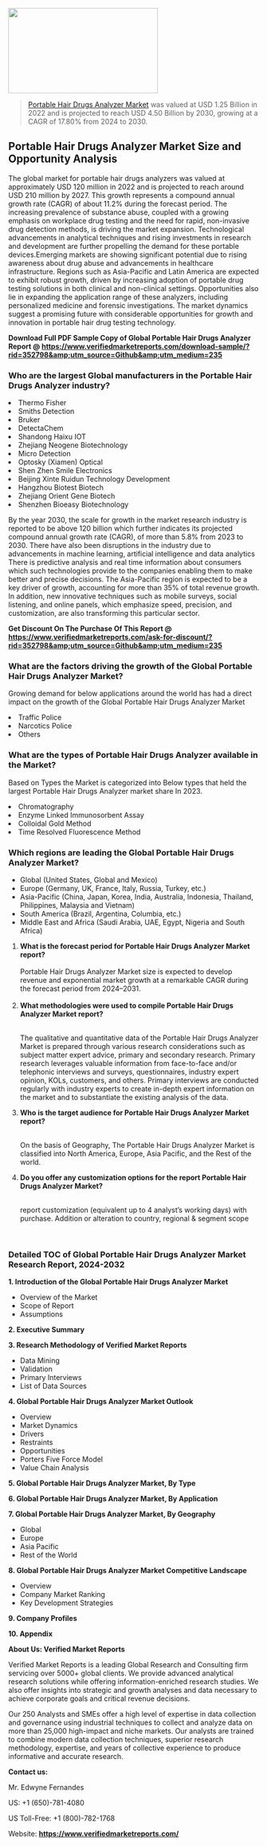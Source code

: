 <img src="https://ffe5etoiles.com/wp-content/uploads/2024/12/MST1-300x171.png" alt="" width="300" height="171" class="alignnone size-medium wp-image-20088" /><blockquote><p><p><a href="https://www.verifiedmarketreports.com/download-sample/?rid=352798&utm_source=Github&utm_medium=235" target="_blank">Portable Hair Drugs Analyzer Market</a> was valued at USD 1.25 Billion in 2022 and is projected to reach USD 4.50 Billion by 2030, growing at a CAGR of 17.80% from 2024 to 2030.</p></blockquote><p><h2>Portable Hair Drugs Analyzer Market Size and Opportunity Analysis</h2>The global market for portable hair drugs analyzers was valued at approximately USD 120 million in 2022 and is projected to reach around USD 210 million by 2027. This growth represents a compound annual growth rate (CAGR) of about 11.2% during the forecast period. The increasing prevalence of substance abuse, coupled with a growing emphasis on workplace drug testing and the need for rapid, non-invasive drug detection methods, is driving the market expansion. Technological advancements in analytical techniques and rising investments in research and development are further propelling the demand for these portable devices.Emerging markets are showing significant potential due to rising awareness about drug abuse and advancements in healthcare infrastructure. Regions such as Asia-Pacific and Latin America are expected to exhibit robust growth, driven by increasing adoption of portable drug testing solutions in both clinical and non-clinical settings. Opportunities also lie in expanding the application range of these analyzers, including personalized medicine and forensic investigations. The market dynamics suggest a promising future with considerable opportunities for growth and innovation in portable hair drug testing technology.</p><p class=""><strong>Download Full PDF Sample Copy of Global Portable Hair Drugs Analyzer Report @ <a href="https://www.verifiedmarketreports.com/download-sample/?rid=352798&amp;utm_source=Github&amp;utm_medium=235" target="_blank">https://www.verifiedmarketreports.com/download-sample/?rid=352798&amp;utm_source=Github&amp;utm_medium=235</a></strong></p><h3 id="" class="">Who are the largest Global manufacturers in the Portable Hair Drugs Analyzer industry?</h3><p><li>Thermo Fisher</li><li> Smiths Detection</li><li> Bruker</li><li> DetectaChem</li><li> Shandong Haixu IOT</li><li> Zhejiang Neogene Biotechnology</li><li> Micro Detection</li><li> Optosky (Xiamen) Optical</li><li> Shen Zhen Smile Electronics</li><li> Beijing Xinte Ruidun Technology Development</li><li> Hangzhou Biotest Biotech</li><li> Zhejiang Orient Gene Biotech</li><li> Shenzhen Bioeasy Biotechnology</li></p><div class=""><div class="" dir="" data-message-author-role="" data-message-id="" data-message-model-slug=""><div class=""><div class=""><div class=""><div class="" dir="" data-message-author-role="" data-message-id="" data-message-model-slug=""><div class=""><div class=""><p>By the year 2030, the scale for growth in the market research industry is reported to be above 120 billion which further indicates its projected compound annual growth rate (CAGR), of more than 5.8% from 2023 to 2030. There have also been disruptions in the industry due to advancements in machine learning, artificial intelligence and data analytics There is predictive analysis and real time information about consumers which such technologies provide to the companies enabling them to make better and precise decisions. The Asia-Pacific region is expected to be a key driver of growth, accounting for more than 35% of total revenue growth. In addition, new innovative techniques such as mobile surveys, social listening, and online panels, which emphasize speed, precision, and customization, are also transforming this particular sector.</p><p><strong>Get Discount On The Purchase Of This Report @&nbsp; <a href="https://www.verifiedmarketreports.com/ask-for-discount/?rid=352798&amp;utm_source=Github&amp;utm_medium=235" target="_blank">https://www.verifiedmarketreports.com/ask-for-discount/?rid=352798&amp;utm_source=Github&amp;utm_medium=235</a></strong></p></div></div></div></div></div></div></div></div><h3 id="" class="">What are the factors driving the growth of the Global Portable Hair Drugs Analyzer Market?</h3><p id="" class="">Growing demand for below applications around the world has had a direct impact on the growth of the Global Portable Hair Drugs Analyzer Market</p><p id="" class=""><li>Traffic Police</li><li> Narcotics Police</li><li> Others</li></p><h3 id="" class="">What are the types of Portable Hair Drugs Analyzer available in the Market?</h3><p id="" class="">Based on Types the Market is categorized into Below types that held the largest Portable Hair Drugs Analyzer market share In 2023.</p><p id="" class=""><li>Chromatography</li><li> Enzyme Linked Immunosorbent Assay</li><li> Colloidal Gold Method</li><li> Time Resolved Fluorescence Method</li></p><h3 id="" class="">Which regions are leading the Global Portable Hair Drugs Analyzer Market?</h3><ul><li>Global (United States, Global and Mexico)</li><li>Europe (Germany, UK, France, Italy, Russia, Turkey, etc.)</li><li>Asia-Pacific (China, Japan, Korea, India, Australia, Indonesia, Thailand, Philippines, Malaysia and Vietnam)</li><li>South America (Brazil, Argentina, Columbia, etc.)</li><li>Middle East and Africa (Saudi Arabia, UAE, Egypt, Nigeria and South Africa)</li></ul><p><ol><li><strong>What is the forecast period for Portable Hair Drugs Analyzer Market report?<br /></strong><br /><span data-sheets-root="1" data-sheets-value="{&quot;1&quot;:2,&quot;2&quot;:&quot;XXXX size is expected to develop revenue and exponential market growth at a remarkable CAGR during the forecast period from 2024&ndash;2030.&quot;}" data-sheets-userformat="{&quot;2&quot;:12674,&quot;4&quot;:{&quot;1&quot;:2,&quot;2&quot;:16776960},&quot;10&quot;:2,&quot;11&quot;:0,&quot;15&quot;:&quot;Arial&quot;,&quot;16&quot;:12}">Portable Hair Drugs Analyzer Market size is expected to develop revenue and exponential market growth at a remarkable CAGR during the forecast period from 2024&ndash;2031.</span><br /><br /></li><li><strong>What methodologies were used to compile Portable Hair Drugs Analyzer Market report?<br /><br /></strong><p>The qualitative and quantitative data of the&nbsp;Portable Hair Drugs Analyzer Market is prepared through various research considerations such as subject matter expert advice, primary and secondary research. Primary research leverages valuable information from face-to-face and/or telephonic interviews and surveys, questionnaires, industry expert opinion, KOLs, customers, and others. Primary interviews are conducted regularly with industry experts to create in-depth expert information on the market and to substantiate the existing analysis of the data.&nbsp;</p></li><li><strong>Who is the target audience for Portable Hair Drugs Analyzer Market report?<br /><br /></strong><p>On the basis of Geography, The&nbsp;Portable Hair Drugs Analyzer Market is classified into North America, Europe, Asia Pacific, and the Rest of the world.</p></li><li><strong>Do you offer any customization options for the report Portable Hair Drugs Analyzer Market?<br /><br /></strong><p>report customization (equivalent up to 4 analyst&rsquo;s working days) with purchase. Addition or alteration to country, regional &amp; segment scope</p><p>&nbsp;</p></li></ol></p><h3 id="" class="">Detailed TOC of Global Portable Hair Drugs Analyzer Market Research Report, 2024-2032</h3><p id="" class=""><strong>1. Introduction of the Global Portable Hair Drugs Analyzer Market</strong></p><ul><li>Overview of the Market</li><li>Scope of Report</li><li>Assumptions</li></ul><p id="" class=""><strong>2. Executive Summary</strong></p><p id="" class=""><strong>3. Research Methodology of&nbsp;Verified Market Reports</strong></p><ul><li>Data Mining</li><li>Validation</li><li>Primary Interviews</li><li>List of Data Sources</li></ul><p id="" class=""><strong>4. Global Portable Hair Drugs Analyzer Market Outlook</strong></p><ul><li>Overview</li><li>Market Dynamics</li><li>Drivers</li><li>Restraints</li><li>Opportunities</li><li>Porters Five Force Model</li><li>Value Chain Analysis</li></ul><p id="" class=""><strong>5. Global Portable Hair Drugs Analyzer Market, By&nbsp;Type</strong></p><p id="" class=""><strong>6. Global Portable Hair Drugs Analyzer Market, By Application</strong></p><p id="" class=""><strong>7. Global Portable Hair Drugs Analyzer Market, By Geography</strong></p><ul><li>Global</li><li>Europe</li><li>Asia Pacific</li><li>Rest of the World</li></ul><p id="" class=""><strong>8. Global Portable Hair Drugs Analyzer Market Competitive Landscape</strong></p><ul><li>Overview</li><li>Company Market Ranking</li><li>Key Development Strategies</li></ul><p id="" class=""><strong>9. Company Profiles</strong></p><p id="" class=""><strong>10. Appendix</strong></p><p id="" class=""><strong>About Us: Verified Market Reports</strong></p><p id="" class="">Verified Market Reports is a leading Global Research and Consulting firm servicing over 5000+ global clients. We provide advanced analytical research solutions while offering information-enriched research studies. We also offer insights into strategic and growth analyses and data necessary to achieve corporate goals and critical revenue decisions.</p><p id="" class="">Our 250 Analysts and SMEs offer a high level of expertise in data collection and governance using industrial techniques to collect and analyze data on more than 25,000 high-impact and niche markets. Our analysts are trained to combine modern data collection techniques, superior research methodology, expertise, and years of collective experience to produce informative and accurate research.</p><p id="" class=""><strong>Contact us:</strong></p><p id="" class="">Mr. Edwyne Fernandes</p><p id="" class="">US: +1 (650)-781-4080</p><p id="" class="">US Toll-Free: +1 (800)-782-1768</p><p id="" class="">Website: <a target="" data-test-app-aware-link=""><strong>https://www.verifiedmarketreports.com/</strong></a></p>
